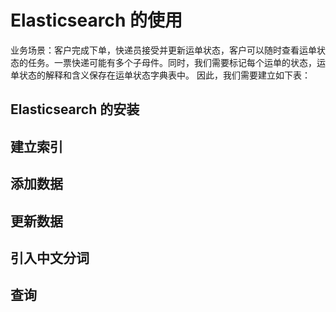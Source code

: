 # Elasticsearch 的使用
业务场景：客户完成下单，快递员接受并更新运单状态，客户可以随时查看运单状态的任务。一票快递可能有多个子母件。同时，我们需要标记每个运单的状态，运单状态的解释和含义保存在运单状态字典表中。 
因此，我们需要建立如下表： 

## Elasticsearch 的安装
## 建立索引
## 添加数据
## 更新数据
## 引入中文分词
## 查询
